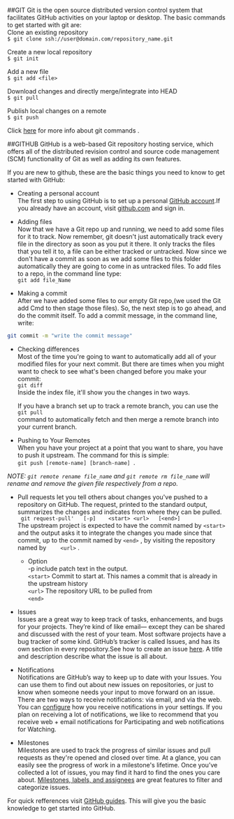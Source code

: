 ##GIT
Git is the open source distributed version control system that facilitates GitHub activities on your laptop or
desktop. The basic commands to get started with git are:   
Clone an existing repository    
```$ git clone ssh://user@domain.com/repository_name.git```  

Create a new local repository  
```$ git init```   

Add a new file   
```$ git add <file>```   

Download changes and directly merge/integrate into HEAD    
```$ git pull ```   

Publish local changes on a remote   
```$ git push ```   

Click [here](http://www.git-tower.com/blog/git-cheat-sheet/) for more info about git commands .



##GITHUB
GitHub is a web-based Git repository hosting service, which offers all of the distributed revision control and source code management (SCM) functionality of Git as well as adding its own features.

If you are new to github, these are the basic things you need to know to get started with GitHub:
   
 -  Creating a personal account  
 The first step to using GitHub is to set up a personal [GitHub account](https://help.github.com/articles/signing-up-for-a-new-github-account/).If you already have an account, visit [github.com](https://github.com/) and sign in.
 
 

- Adding files   
Now that we have a Git repo up and running, we need to add some files for it to track. Now remember, git doesn't just automatically track every file in the directory as soon as you put it there. It only tracks the files that you tell it to, a file can be either tracked or untracked. Now since we don't have a commit as soon as we add some files to this folder automatically they are going to come in as untracked files. To add files to a repo, in the command line type:  
   ``` git add file_Name  ```   
   
- Making a commit   
After we have added some files to our empty Git repo,(we used the Git add Cmd to then stage those files). So, the next step is to go ahead, and do the commit itself. To add a commit message, in the command line, write:   
```sh  
git commit -m "write the commit message"
```   


- Checking differences   
Most of the time you're going to want to automatically add all of your modified files for your next commit. But there are times when you might want to check to see what's been changed before you make your commit:   
``` git diff ```   
Inside the index file, it'll show you the changes in two ways.

  If you have a branch set up to track a remote branch, you can use the   
```git pull```   
command to automatically fetch and then merge a remote branch into your current branch. 

- Pushing to Your Remotes   
When you have your project at a point that you want to share, you have to push it upstream. The command for this is simple:   
 ```git push [remote-name] [branch-name] ```.    
 
*NOTE: ```git remote rename file_name``` and ```git remote rm file_name``` will rename and remove the given file respectively from a repo.*


 - Pull	requests	let	you	tell	others	about	changes	you've	pushed	to	a	repository	on	GitHub. The	request,	printed	to	the
standard	output,	summarizes	the	changes	and	indicates	from	where	they	can	be	pulled.   
``` git	request-pull'	[-p]	<start>	<url>	[<end>]```   
The	upstream project is	expected to	have the commit	named	by ```<start>```	 	and	the	output	asks	it	to	integrate	the
changes	you	made	since	that	commit,	up	to	the	commit	named	by	 	```<end>```	 ,	by	visiting	the	repository	named	by	 ```	<url>``` .   

   - Option   
-p	 	include	patch	text	in	the	output.   
```<start>```	 	Commit	to	start	at.	This	names	a	commit	that	is	already	in	the	upstream	history   
```<url>```	 	The	repository	URL	to	be	pulled	from   
```<end>```   

-  Issues   
 Issues	are	a	great	way	to	keep	track	of	tasks,	enhancements,	and	bugs	for	your	projects.	They’re	kind	of	like	email—
except	they	can	be	shared	and	discussed	with	the	rest	of	your	team.	Most	software	projects	have	a	bug	tracker	of
some	kind.	GitHub’s	tracker	is	called	Issues,	and	has	its	own	section	in	every	repository.See	how	to	create	an	issue
[here](https://help.github.com/articles/creating-an-issue/).	A	title	and	description	describe	what	the	issue	is	all	about.   

- Notifications   
Notifications	are	GitHub’s	way	to	keep	up	to	date	with	your	Issues.	You	can	use	them	to	find	out	about	new	issues	on
repositories,	or	just	to	know	when	someone	needs	your	input	to	move	forward	on	an	issue.	There	are	two	ways	to
receive	notifications:	via	email,	and	via	the	web.	You	can	[configure](https://help.github.com/articles/configuring-notification-emails/)	how	you	receive	notifications	in	your	settings.	If	you
plan	on	receiving	a	lot	of	notifications,	we	like	to	recommend	that	you	receive	web	+	email	notifications	for	Participating
and	web	notifications	for	Watching.   

- Milestones  
Milestones	are	used	to	track	the	progress	of	similar	issues	and	pull	requests	as	they're	opened	and	closed	over	time.
At	a	glance,	you	can	easily	see	the	progress	of	work	in	a	milestone's	lifetime.	Once	you’ve	collected	a	lot	of	issues,	you
may	find	it	hard	to	find	the	ones	you	care	about.	[Milestones,	labels,	and	assignees](https://guides.github.com/features/issues/)	are	great	features	to	filter	and
categorize	issues.



For quick refferences visit [GitHub guides](https://guides.github.com/). This will give you the basic knowledge to get started into GitHub.